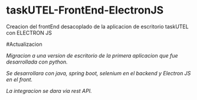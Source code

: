 # taskUTEL-FrontEnd-ElectronJS
Creacion del frontEnd desacoplado de la aplicacion de escritorio taskUTEL con ELECTRON JS

#Actualizacion

_Migracion a una version de escritorio de la primera aplicacion que fue desarrollada con python._

_Se desarrollara con java, spring boot, selenium en el backend y Electron JS en el front._

_La integracion se dara via rest API._
